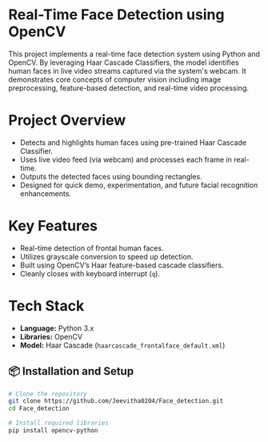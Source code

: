 # Real-Time Face Detection using OpenCV

This project implements a real-time face detection system using Python and OpenCV. By leveraging Haar Cascade Classifiers, the model identifies human faces in live video streams captured via the system's webcam. It demonstrates core concepts of computer vision including image preprocessing, feature-based detection, and real-time video processing.

# Project Overview

- Detects and highlights human faces using pre-trained Haar Cascade Classifier.
- Uses live video feed (via webcam) and processes each frame in real-time.
- Outputs the detected faces using bounding rectangles.
- Designed for quick demo, experimentation, and future facial recognition enhancements.

# Key Features

- Real-time detection of frontal human faces.
- Utilizes grayscale conversion to speed up detection.
- Built using OpenCV’s Haar feature-based cascade classifiers.
- Cleanly closes with keyboard interrupt (`q`).

# Tech Stack

- **Language:** Python 3.x  
- **Libraries:** OpenCV  
- **Model:** Haar Cascade (`haarcascade_frontalface_default.xml`)  

## 📦 Installation and Setup

```bash
# Clone the repository
git clone https://github.com/Jeevitha0204/Face_detection.git
cd Face_detection

# Install required libraries
pip install opencv-python

